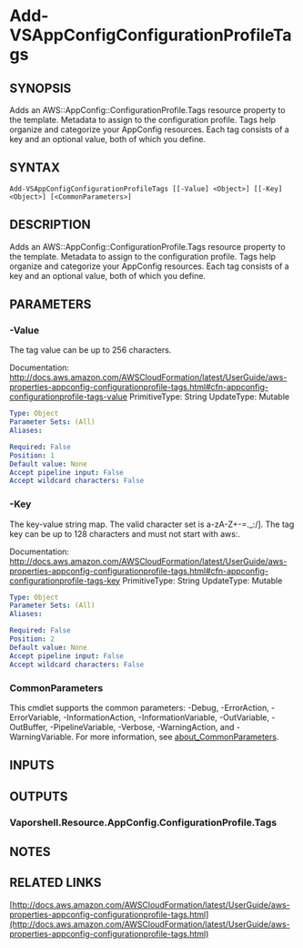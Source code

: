 # Add-VSAppConfigConfigurationProfileTags

## SYNOPSIS
Adds an AWS::AppConfig::ConfigurationProfile.Tags resource property to the template.
Metadata to assign to the configuration profile.
Tags help organize and categorize your AppConfig resources.
Each tag consists of a key and an optional value, both of which you define.

## SYNTAX

```
Add-VSAppConfigConfigurationProfileTags [[-Value] <Object>] [[-Key] <Object>] [<CommonParameters>]
```

## DESCRIPTION
Adds an AWS::AppConfig::ConfigurationProfile.Tags resource property to the template.
Metadata to assign to the configuration profile.
Tags help organize and categorize your AppConfig resources.
Each tag consists of a key and an optional value, both of which you define.

## PARAMETERS

### -Value
The tag value can be up to 256 characters.

Documentation: http://docs.aws.amazon.com/AWSCloudFormation/latest/UserGuide/aws-properties-appconfig-configurationprofile-tags.html#cfn-appconfig-configurationprofile-tags-value
PrimitiveType: String
UpdateType: Mutable

```yaml
Type: Object
Parameter Sets: (All)
Aliases:

Required: False
Position: 1
Default value: None
Accept pipeline input: False
Accept wildcard characters: False
```

### -Key
The key-value string map.
The valid character set is a-zA-Z+-=._:/\].
The tag key can be up to 128 characters and must not start with aws:.

Documentation: http://docs.aws.amazon.com/AWSCloudFormation/latest/UserGuide/aws-properties-appconfig-configurationprofile-tags.html#cfn-appconfig-configurationprofile-tags-key
PrimitiveType: String
UpdateType: Mutable

```yaml
Type: Object
Parameter Sets: (All)
Aliases:

Required: False
Position: 2
Default value: None
Accept pipeline input: False
Accept wildcard characters: False
```

### CommonParameters
This cmdlet supports the common parameters: -Debug, -ErrorAction, -ErrorVariable, -InformationAction, -InformationVariable, -OutVariable, -OutBuffer, -PipelineVariable, -Verbose, -WarningAction, and -WarningVariable. For more information, see [about_CommonParameters](http://go.microsoft.com/fwlink/?LinkID=113216).

## INPUTS

## OUTPUTS

### Vaporshell.Resource.AppConfig.ConfigurationProfile.Tags
## NOTES

## RELATED LINKS

[http://docs.aws.amazon.com/AWSCloudFormation/latest/UserGuide/aws-properties-appconfig-configurationprofile-tags.html](http://docs.aws.amazon.com/AWSCloudFormation/latest/UserGuide/aws-properties-appconfig-configurationprofile-tags.html)


